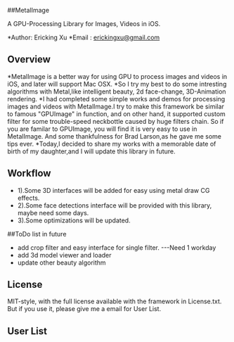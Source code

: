 ##MetalImage

A GPU-Processing Library for Images, Videos in iOS.

*Author: Ericking Xu
*Email : erickingxu@gmail.com


## Overview

*MetalImage is a better way for using GPU to process images and videos in iOS, and later will support Mac OSX.
*So I try my best to do some intresting algorithms with Metal,like intelligent beauty, 2d face-change, 3D-Animation rendering.
*I had completed some simple works and demos for processing images and videos with MetalImage.I try to make this framework be similar to famous "GPUImage" in function, and on other hand, it supported custom filter for some trouble-speed neckbottle caused by huge filters chain.
So if you are familar to GPUImage, you will find it is very easy to use in MetalImage. And some thankfulness for Brad Larson,as he gave me some tips ever.
*Today,I decided to share my works with a memorable date of birth of my daughter,and I will update this library in future.

## Workflow 
* 1).Some 3D interfaces will be added for easy using metal draw CG effects.
* 2).Some face detections interface will be provided with this library, maybe need some days.
* 3).Some optimizations will be updated.

##ToDo list in future

* add crop filter and easy interface for single filter. ---Need 1 workday
* add 3d model viewer and loader 
* update other beauty algorithm

## License ##

MIT-style, with the full license available with the framework in License.txt.
But if you use it, please give me a email for User List.

## User List ## 
